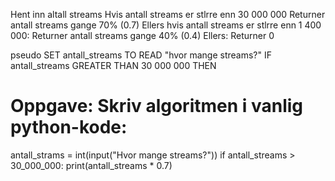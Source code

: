 

Hent inn altall streams
Hvis antall streams er stlrre enn 30 000 000
    Returner antall streams gange 70% (0.7)
Ellers hvis antall streams er stlrre enn 1 400 000:
    Returner antall streams gange 40% (0.4)
Ellers:
    Returner 0


pseudo
SET antall_streams TO READ "hvor mange streams?"
IF antall_streams GREATER THAN 30 000 000
  THEN 


# Oppgave: Skriv algoritmen i vanlig python-kode:
antall_strams = int(input("Hvor mange streams?"))
if antall_streams > 30_000_000:
    print(antall_streams * 0.7)

